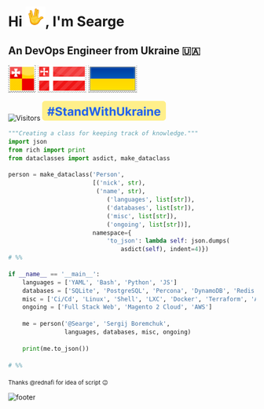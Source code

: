 # Hi <img src="img/vulcan.webp" style="display: inline-block; margin: 0; height: 2.5rem" alt="Vulcan salute" />, I'm Searge

## An DevOps Engineer from Ukraine 🇺🇦

![Lutsk](img/flag_of_luts_k_by_ashikcygan_d62gwi3.png) ![Volyn](img/volyn_by_ashikcygan_d61v3xl.png) ![Ukraine](img/ukraine_by_stamps_of_flags_dbe6fld.png)

![Visitors](https://komarev.com/ghpvc/?username=searge&label=Profile%20views&color=0e75b6&style=flat) [![Stand With Ukraine](https://raw.githubusercontent.com/vshymanskyy/StandWithUkraine/main/badges/StandWithUkraine.svg)](https://stand-with-ukraine.pp.ua)

```python
"""Creating a class for keeping track of knowledge."""
import json
from rich import print
from dataclasses import asdict, make_dataclass

person = make_dataclass('Person',
                        [('nick', str),
                         ('name', str),
                            ('languages', list[str]),
                            ('databases', list[str]),
                            ('misc', list[str]),
                            ('ongoing', list[str])],
                        namespace={
                            'to_json': lambda self: json.dumps(
                                asdict(self), indent=4)})
# %%

if __name__ == '__main__':
    languages = ['YAML', 'Bash', 'Python', 'JS']
    databases = ['SQLite', 'PostgreSQL', 'Percona', 'DynamoDB', 'Redis']
    misc = ['Ci/Cd', 'Linux', 'Shell', 'LXC', 'Docker', 'Terraform', 'AWS']
    ongoing = ['Full Stack Web', 'Magento 2 Cloud', 'AWS']

    me = person('@Searge', 'Sergij Boremchuk',
                languages, databases, misc, ongoing)

    print(me.to_json())

# %%

```

<sub>Thanks @rednafi for idea of script :wink:</sub>

<!--START_SECTION:waka-->
<!--END_SECTION:waka-->

![footer](https://capsule-render.vercel.app/api?type=waving&color=gradient&customColorList=14,21&height=82&section=footer)
